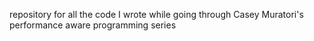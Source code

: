 repository for all the code I wrote while going through Casey Muratori's performance aware programming series
